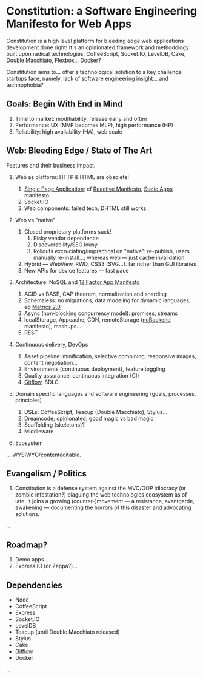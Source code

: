 Constitution: a Software Engineering Manifesto for Web Apps
==============================================================

Constitution is a high level platform for bleeding edge web applications development done right!
It's an opinionated framework and methodology built upon radical technologies: CoffeeScript, Socket.IO, LevelDB, Cake, Double Macchiato, Flexbox… Docker?

Constitution aims to… offer a technological solution to a key challenge startups face, namely, lack of software engineering insight… and technophobia?

Goals: Begin With End in Mind
-----------------------------------

1. Time to market: modifiability, release early and often
1. Performance: UX (MVP becomes MLP), high performance (HP)
1. Reliability: high availability (HA), web scale

Web: Bleeding Edge / State of The Art
---------------------------------------------

Features and their business impact.

1. Web as platform: HTTP & HTML are obsolete!
	1. [Single Page Application](https://en.wikipedia.org/wiki/Single-page_application); cf [Reactive Manifesto](http://www.reactivemanifesto.org/), [Static Apps](http://www.staticapps.org/) manifesto
	1. Socket.IO
	1. Web components: failed tech; DHTML still works

2. Web vs "native"
	1. Closed proprietary platforms suck!
		1. Risky vendor dependence
		1. Discoverability/SEO lousy
		1. Rollouts excruciating/impractical on "native": re-publish, users manually re-install…; whereas web — just cache invalidation.
	1. Hybrid — WebView, RWD, CSS3 (SVG…): far richer than GUI libraries
	1. New APIs for device features — fast pace

3. Architecture: NoSQL and [12 Factor App Manifesto](http://12factor.net/)
	1. ACID vs BASE, CAP theorem, normalization and sharding
	1. Schemaless: no migrations, data modeling for dynamic languages; eg [Metrics 2.0](http://metrics20.org/)
	1. Async (non-blocking concurrency model): promises, streams
	1. localStorage, Appcache, CDN, remoteStorage ([noBackend](http://nobackend.org/) manifesto), mashups…
	1. REST

4. Continuous delivery, DevOps
	1. Asset pipeline: minification, selective combining, responsive images, content negotiation…
	1. Environments (continuous deployment), feature toggling
	1. Quality assurance, continuous integration (CI)
	1. [Gitflow](https://github.com/nvie/gitflow), SDLC

5. Domain specific languages and software engineering (goals, processes, principles)
	1. DSLs: CoffeeScript, Teacup (Double Macchiato), Stylus…
	1. Dreamcode; opinionated; good magic vs bad magic
	1. Scaffolding (skeletons)?
	1. Middleware

1. Ecosystem

…
WYSIWYG/contenteditable.

Evangelism / Politics
------------------------

1. Constitution is a defense system against the MVC/OOP idiocracy (or zombie infestation?) plaguing the web technologies ecosystem as of late. It joins a growing (counter-)movement — a resistance, avantgarde, awakening — documenting the horrors of this disaster and advocating solutions.

…

Roadmap?
-----------

1. Demo apps…
1. Express.IO (or Zappa?)…

Dependencies
----------------

- Node
- CoffeeScript
- Express
- Socket.IO
- LevelDB
- Teacup (until Double Macchiato released)
- Stylus
- Cake
- [Gitflow](https://github.com/nvie/gitflow)
- Docker

…
